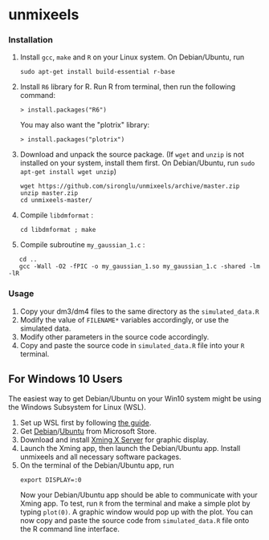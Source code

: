 unmixeels
===
### Installation

1. Install `gcc`, `make` and `R` on your Linux system. 
   On Debian/Ubuntu, run 
   ```
   sudo apt-get install build-essential r-base
   ```
2. Install `R6` library for R. 
   Run R from terminal, then run the following command:
   ```
   > install.packages("R6")
   ```
   You may also want the "plotrix" library: 
   ```
   > install.packages("plotrix")
   ```
2. Download and unpack the source package. (If `wget` and `unzip` is not installed on your system, install them first. On Debian/Ubuntu, run `sudo apt-get install wget unzip`)
   ```
   wget https://github.com/sironglu/unmixeels/archive/master.zip
   unzip master.zip
   cd unmixeels-master/
   ```
3. Compile `libdmformat` :
   ```
   cd libdmformat ; make
   ```
4. Compile subroutine `my_gaussian_1.c` :
```
   cd .. 
   gcc -Wall -O2 -fPIC -o my_gaussian_1.so my_gaussian_1.c -shared -lm -lR
```

### Usage

1. Copy your dm3/dm4 files to the same directory as the `simulated_data.R`
2. Modify the value of `FILENAME*` variables accordingly, or use the simulated data. 
3. Modify other parameters in the source code accordingly. 
4. Copy and paste the source code in `simulated_data.R` file into your `R` terminal. 

## For Windows 10 Users

The easiest way to get Debian/Ubuntu on your Win10 system might be using the Windows Subsystem for Linux (WSL). 
1. Set up WSL first by following [the guide](https://docs.microsoft.com/en-us/windows/wsl/install-win10).
2. Get [Debian](https://www.microsoft.com/en-us/p/debian/9msvkqc78pk6)/[Ubuntu](https://www.microsoft.com/en-us/p/ubuntu/9nblggh4msv6) from Microsoft Store. 
3. Download and install [Xming X Server](https://sourceforge.net/projects/xming) for graphic display. 
4. Launch the Xming app, then launch the Debian/Ubuntu app. Install unmixeels and all necessary software packages. 
5. On the terminal of the Debian/Ubuntu app, run
   ```
   export DISPLAY=:0
   ```
   Now your Debian/Ubuntu app should be able to communicate with your Xming app. To test, run `R` from the terminal and make a simple plot by typing `plot(0)`. A graphic window would pop up with the plot. You can now copy and paste the source code from `simulated_data.R` file onto the R command line interface. 
